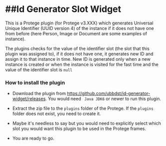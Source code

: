 ##Id Generator Slot Widget
==
This is a Protege plugin (for Protege v3.XXX) which generates Universal Unique Identifier (UUID version 4) of the instance if it does not have one from before (here Person, Image or Document are some examples of instance). 

The plugins checks for the value of the identifier slot (the slot that this plugin was assigned to), if it does not have one, it generates new ID and assign it to that instance in time. New ID is generated only when a new instance is created or when the instance is visited for the fast time and the value of the identifier slot is <code>null</code>


### How to install the plugin

- Download the plugin from https://github.com/ubbdst/id-generator-widget/releases. You would need <code> Java JDK6</code> or newer to run this plugin.

- Extract the zip file to the <code>plugins</code> folder of the Protege. If the <code>plugins</code> folder does not exist, you need to create it.

- Maybe it's needless to say but you would need to explicitly select which slot you would want this plugin to be used in the Protege frames. 

- You are ready to go. 


